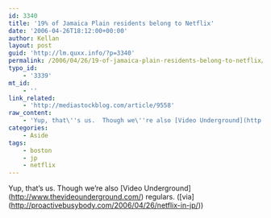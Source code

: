 ```yaml
---
id: 3340
title: '19% of Jamaica Plain residents belong to Netflix'
date: '2006-04-26T18:12:00+00:00'
author: Kellan
layout: post
guid: 'http://lm.quxx.info/?p=3340'
permalink: /2006/04/26/19-of-jamaica-plain-residents-belong-to-netflix/
typo_id:
    - '3339'
mt_id:
    - ''
link_related:
    - 'http://mediastockblog.com/article/9558'
raw_content:
    - 'Yup, that\''s us.  Though we\''re also [Video Underground](http://www.thevideounderground.com/) regulars. ([via](http://proactivebusybody.com/2006/04/26/netflix-in-jp/))'
categories:
    - Aside
tags:
    - boston
    - jp
    - netflix
---
```


Yup, that’s us. Though we’re also \[Video Underground\](http://www.thevideounderground.com/) regulars. (\[via\](http://proactivebusybody.com/2006/04/26/netflix-in-jp/))